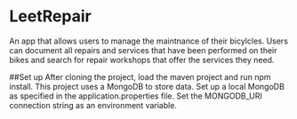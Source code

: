 # LeetRepair
An app that allows users to manage the maintnance of their bicylcles. Users can document all repairs and services that have been performed on their bikes
and search for repair workshops that offer the services they need.

##Set up
After cloning the project, load the maven project and run npm install.
This project uses a MongoDB to store data. Set up a local MongoDB as specified in the application.properties file. Set the MONGODB_URI connection string as an environment variable.
